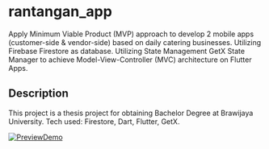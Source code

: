 # rantangan_app

Apply Minimum Viable Product (MVP) approach to develop 2 mobile apps (customer-side & vendor-side) based on daily catering businesses.
Utilizing Firebase Firestore as database.
Utilizing State Management GetX State Manager to achieve Model-View-Controller (MVC) architecture on Flutter Apps.


## Description

This project is a thesis project for obtaining Bachelor Degree at Brawijaya University.
Tech used: Firestore, Dart, Flutter, GetX.

[![PreviewDemo](https://user-images.githubusercontent.com/28360831/150287184-f6d4f79a-270b-46ef-82dd-d83b65093514.jpg)](https://drive.google.com/file/d/17uQZUx-mMmvOIus0DKrwjlBj0K_tlze8/view?usp=sharing)
